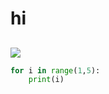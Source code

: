 # hi
##

![](https://store.storeimages.cdn-apple.com/4668/as-images.apple.com/is/mbp16-spacegray-select-202110?wid=452&hei=420&fmt=jpeg&qlt=95&.v=1632788574000)
```py
for i in range(1,5):
    print(i)
   


```
